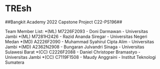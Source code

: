 # TREsh
##Bangkit Academy 2022 Capstone Project C22-PS196##

Team Member List:
*(ML) M7226F2093 - Doni Darmawan - Universitas Jambi
*(ML) M7281H2426 - Razid Ananda Siregar - Universitas Negeri Medan
*(MD) A2226F2090 - Muhammad Syahirul Cipta Alim - Universitas Jambi
*(MD) A2362N2908 - Bungaran Julvandri Sinaga - Universitas Sulawesi Barat
*(CC) C2226F2088 - Daniel Christoper Bramastyo - Universitas Jambi
*(CC) C7119F1508 - Maudy Anggraini - Institut Teknologi Sumatera
